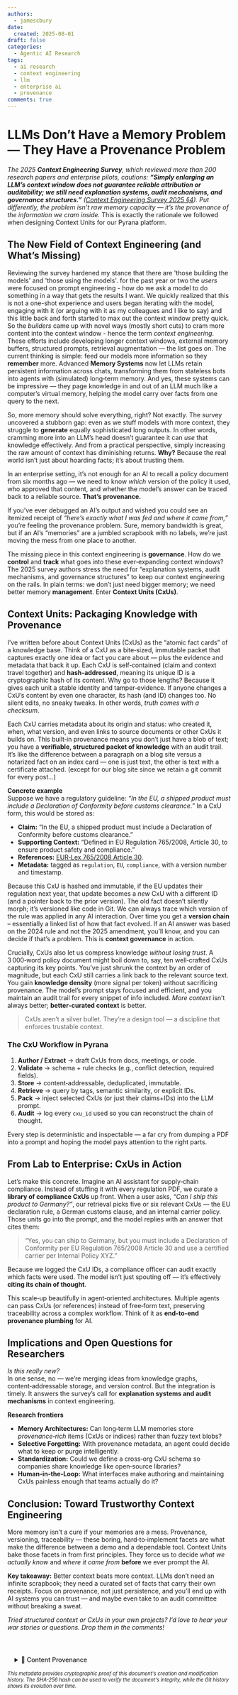 ```yaml
---
authors:
  - jamescbury
date:
  created: 2025-08-01
draft: false
categories:
  - Agentic AI Research
tags:
  - ai research
  - context engineering
  - llm
  - enterprise ai
  - provenance
comments: true
---
```


# LLMs Don’t Have a Memory Problem — They Have a Provenance Problem

*The 2025 **Context Engineering Survey**, which reviewed more than 200 research papers and enterprise pilots, cautions: **“Simply enlarging an LLM’s context window does not guarantee reliable attribution or auditability; we still need explanation systems, audit mechanisms, and governance structures.”** ([Context Engineering Survey 2025 §4](https://arxiv.org/html/2507.13334v1)). Put differently, the problem isn’t raw memory capacity — it’s the provenance of the information we cram inside.*  This is exactly the rationale we followed when designing Context Units for our Pyrana platform.

<!-- more -->

## The New Field of Context Engineering (and What’s Missing)

Reviewing the survey hardened my stance that there are 'those building the models' and 'those using the models'.  for the past year or two the *users* were focused on prompt engineering - how do we ask a model to do something in a way that gets the results I want.  We quickly realized that this is not a one-shot experience and users began iterating with the model, engaging with it (or arguing with it as my colleagues and I like to say) and this little back and forth started to max out the context window pretty quick.  So the *builders* came up with novel ways (mostly short cuts) to cram more content into the context window - hence the term *context engineering*.  These efforts include developing longer context windows, external memory buffers, structured prompts, retrieval augmentation — the list goes on. The current thinking is simple: feed our models more information so they **remember** more. Advanced **Memory Systems** now let LLMs retain persistent information across chats, transforming them from stateless bots into agents with (simulated) long‑term memory. And yes, these systems can be impressive — they page knowledge in and out of an LLM much like a computer’s virtual memory, helping the model carry over facts from one query to the next.

So, more memory should solve everything, right? Not exactly. The survey uncovered a stubborn gap: even as we stuff models with more context, they struggle to **generate** equally sophisticated long outputs. In other words, cramming more into an LLM’s head doesn’t guarantee it can *use* that knowledge effectively. And from a practical perspective, simply increasing the raw amount of context has diminishing returns. **Why?** Because the real world isn’t just about hoarding facts; it’s about trusting them.  

In an enterprise setting, it’s not enough for an AI to recall a policy document from six months ago — we need to know *which* version of the policy it used, who approved that content, and whether the model’s answer can be traced back to a reliable source. **That’s provenance.**

If you’ve ever debugged an AI’s output and wished you could see an itemized receipt of *“here’s exactly what I was fed and where it came from,”* you’re feeling the provenance problem. Sure, memory bandwidth is great, but if an AI’s “memories” are a jumbled scrapbook with no labels, we’re just moving the mess from one place to another.

The missing piece in this context engineering is **governance**. How do we **control** and **track** what goes into these ever‑expanding context windows? The 2025 survey authors stress the need for “explanation systems, audit mechanisms, and governance structures” to keep our context engineering on the rails. In plain terms: we don’t just need bigger memory; we need better memory **management**. Enter **Context Units (CxUs)**.

## Context Units: Packaging Knowledge with Provenance

I’ve written before about Context Units (CxUs) as the “atomic fact cards” of a knowledge base. Think of a CxU as a bite‑sized, immutable packet that captures exactly one idea or fact you care about — plus the evidence and metadata that back it up. Each CxU is self‑contained (claim and context travel together) and **hash‑addressed**, meaning its unique ID is a cryptographic hash of its content. Why go to those lengths? Because it gives each unit a stable identity and tamper‑evidence. If anyone changes a CxU’s content by even one character, its hash (and ID) changes too. No silent edits, no sneaky tweaks. In other words, *truth comes with a checksum*.

Each CxU carries metadata about its origin and status: who created it, when, what version, and even links to source documents or other CxUs it builds on. This built‑in provenance means you don’t just have a blob of text; you have a **verifiable, structured packet of knowledge** with an audit trail. It’s like the difference between a paragraph on a blog site versus a notarized fact on an index card — one is just text, the other is text with a certificate attached. (except for our blog site since we retain a git commit for every post...)

**Concrete example**  
Suppose we have a regulatory guideline: *“In the EU, a shipped product must include a Declaration of Conformity before customs clearance.”* In a CxU form, this would be stored as:

* **Claim:** “In the EU, a shipped product must include a Declaration of Conformity before customs clearance.”  
* **Supporting Context:** “Defined in EU Regulation 765/2008, Article 30, to ensure product safety and compliance.”  
* **References:** [EUR‑Lex 765/2008 Article 30](https://eur-lex.europa.eu/eli/reg/2008/765/oj).  
* **Metadata:** tagged as `regulation`, `EU`, `compliance`, with a version number and timestamp.

Because this CxU is hashed and immutable, if the EU updates their regulation next year, that update becomes a *new* CxU with a different ID (and a pointer back to the prior version). The old fact doesn’t silently morph; it’s versioned like code in Git. We can always trace which version of the rule was applied in any AI interaction. Over time you get a **version chain** – essentially a linked list of how that fact evolved. If an AI answer was based on the 2024 rule and not the 2025 amendment, you’ll know, and you can decide if that’s a problem. This is **context governance** in action.

Crucially, CxUs also let us compress knowledge *without losing trust*. A 3 000‑word policy document might boil down to, say, ten well‑crafted CxUs capturing its key points. You’ve just shrunk the context by an order of magnitude, but each CxU still carries a link back to the relevant source text. You gain **knowledge density** (more signal per token) without sacrificing provenance. The model’s prompt stays focused and efficient, and you maintain an audit trail for every snippet of info included. *More context* isn’t always better; **better‑curated context** is better.

> CxUs aren’t a silver bullet. They’re a design tool — a discipline that enforces trustable context.

### The CxU Workflow in Pyrana

1. **Author / Extract** → draft CxUs from docs, meetings, or code.  
2. **Validate** → schema + rule checks (e.g., conflict detection, required fields).  
3. **Store** → content‑addressable, deduplicated, immutable.  
4. **Retrieve** → query by tags, semantic similarity, or explicit IDs.  
5. **Pack** → inject selected CxUs (or just their claims+IDs) into the LLM prompt.  
6. **Audit** → log every `cxu_id` used so you can reconstruct the chain of thought.

Every step is deterministic and inspectable — a far cry from dumping a PDF into a prompt and hoping the model pays attention to the right parts.

## From Lab to Enterprise: CxUs in Action

Let’s make this concrete. Imagine an AI assistant for supply‑chain compliance. Instead of stuffing it with every regulation PDF, we curate a **library of compliance CxUs** up front. When a user asks, *“Can I ship this product to Germany?”*, our retrieval picks five or six relevant CxUs — the EU declaration rule, a German customs clause, and an internal carrier policy. Those units go into the prompt, and the model replies with an answer that cites them:

> “Yes, you can ship to Germany, but you must include a Declaration of Conformity per EU Regulation 765/2008 Article 30 and use a certified carrier per Internal Policy XYZ.”

Because we logged the CxU IDs, a compliance officer can audit exactly which facts were used. The model isn’t just spouting off — it’s effectively **citing its chain of thought**.

This scale‑up beautifully in agent‑oriented architectures. Multiple agents can pass CxUs (or references) instead of free‑form text, preserving traceability across a complex workflow. Think of it as **end‑to‑end provenance plumbing** for AI.

## Implications and Open Questions for Researchers

*Is this really new?*  
In one sense, no — we’re merging ideas from knowledge graphs, content‑addressable storage, and version control. But the integration is timely. It answers the survey’s call for **explanation systems and audit mechanisms** in context engineering.

**Research frontiers**

* **Memory Architectures:** Can long‑term LLM memories store *provenance‑rich* items (CxUs or indices) rather than fuzzy text blobs?  
* **Selective Forgetting:** With provenance metadata, an agent could decide what to keep or purge intelligently.  
* **Standardization:** Could we define a cross‑org CxU schema so companies share knowledge like open‑source libraries?  
* **Human‑in‑the‑Loop:** What interfaces make authoring and maintaining CxUs painless enough that teams actually do it?

## Conclusion: Toward Trustworthy Context Engineering

More memory isn’t a cure if your memories are a mess. Provenance, versioning, traceability — these boring, hard‑to‑implement facets are what make the difference between a demo and a dependable tool. Context Units bake those facets in from first principles. They force us to decide *what we actually know* and *where it came from* **before** we ever prompt the AI.

**Key takeaway:** Better context beats more context. LLMs don’t need an infinite scrapbook; they need a curated set of facts that carry their own receipts. Focus on provenance, not just persistence, and you’ll end up with AI systems you can trust — and maybe even take to an audit committee without breaking a sweat.

_Tried structured context or CxUs in your own projects? I’d love to hear your war stories or questions. Drop them in the comments!_

<!-- BLOG_GIT_METADATA START -->

<div class="blog-git-metadata" style="margin-top: 2rem; padding-top: 1rem; border-top: 1px solid var(--md-default-fg-color--lightest);">
  <details style="background: var(--md-code-bg-color); padding: 0.5rem 1rem; border-radius: 0.2rem;">
    <summary style="cursor: pointer; font-weight: 500; color: var(--md-default-fg-color--light);">
      📝 Content Provenance
    </summary>
    <div style="margin-top: 1rem; font-size: 0.9em;">
      <p style="margin: 0.5rem 0;"><strong>Created:</strong> 2025-08-03</p>
      <p style="margin: 0.5rem 0;"><strong>Last Modified:</strong> 2025-09-19</p>
      <p style="margin: 0.5rem 0;"><strong>Total Revisions:</strong> 3</p>
      <p style="margin: 0.5rem 0;"><strong>File SHA-256:</strong> <code style="font-size: 0.85em;">e8b9df1dda17d38f...</code></p>
      
      <div style="margin-top: 1rem;">
        <p style="margin: 0.5rem 0; font-weight: 500;">Recent Changes:</p>
        <table style="width: 100%; font-size: 0.85em; margin-top: 0.5rem;">
          <thead>
            <tr style="border-bottom: 1px solid var(--md-default-fg-color--lightest);">
              <th style="text-align: left; padding: 0.25rem;">Date</th>
              <th style="text-align: left; padding: 0.25rem;">Author</th>
              <th style="text-align: left; padding: 0.25rem;">Change</th>
            </tr>
          </thead>
          <tbody>
            <tr>
              <td style="padding: 0.25rem;">2025-09-19</td>
              <td style="padding: 0.25rem;">James Canterbury</td>
              <td style="padding: 0.25rem;">Enhanced landing page - added consistent catego...</td>
            </tr>
            <tr>
              <td style="padding: 0.25rem;">2025-09-19</td>
              <td style="padding: 0.25rem;">James Canterbury</td>
              <td style="padding: 0.25rem;">Added the github "Content Provenance" onto each...</td>
            </tr>
            <tr>
              <td style="padding: 0.25rem;">2025-08-03</td>
              <td style="padding: 0.25rem;">James Canterbury</td>
              <td style="padding: 0.25rem;">added LLM Provenance article</td>
            </tr>
          </tbody>
        </table>
      </div>
      
      <p style="margin-top: 1rem; margin-bottom: 0;">
        <a href="https://github.com/zeroth-tech/blogs/blob/d8b1cb6671276034987e8ed4c379922236f926e8/docs/posts/llms_provenance_problem.md" target="_blank" style="color: var(--md-primary-fg-color); text-decoration: none;">
          View Full History on GitHub →
        </a>
      </p>
    </div>
  </details>
  
  <div style="margin-top: 0.5rem; font-size: 0.8em; color: var(--md-default-fg-color--lighter);">
    <p style="margin: 0;">
      <em>This metadata provides cryptographic proof of this document's creation and modification history. 
      The SHA-256 hash can be used to verify the document's integrity, while the Git history shows its evolution over time.</em>
    </p>
  </div>
</div>

<!-- BLOG_GIT_METADATA END -->

